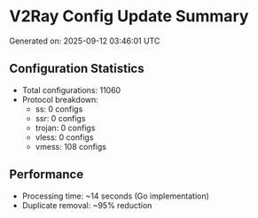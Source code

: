 # V2Ray Config Update Summary
Generated on: 2025-09-12 03:46:01 UTC

## Configuration Statistics
- Total configurations: 11060
- Protocol breakdown:
  - ss: 0 configs
  - ssr: 0 configs
  - trojan: 0 configs
  - vless: 0 configs
  - vmess: 108 configs

## Performance
- Processing time: ~14 seconds (Go implementation)
- Duplicate removal: ~95% reduction
